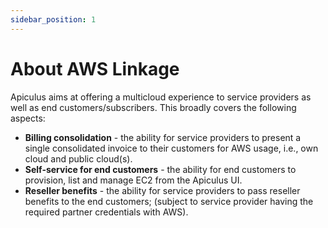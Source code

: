 ```yaml
---
sidebar_position: 1
---
```

# About AWS Linkage

Apiculus aims at offering a multicloud experience to service providers as well as end customers/subscribers. This broadly covers the following aspects:

- **Billing consolidation** - the ability for service providers to present a single consolidated invoice to their customers for AWS usage, i.e., own cloud and public cloud(s).
- **Self-service for end customers** - the ability for end customers to provision, list and manage EC2 from the Apiculus UI.
- **Reseller benefits** - the ability for service providers to pass reseller benefits to the end customers; (subject to service provider having the required partner credentials with AWS).